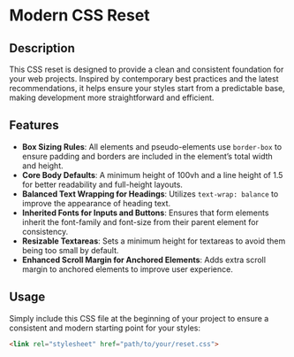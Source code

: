 # Modern CSS Reset

## Description

This CSS reset is designed to provide a clean and consistent foundation for your web projects. Inspired by contemporary best practices and the latest recommendations, it helps ensure your styles start from a predictable base, making development more straightforward and efficient.

## Features

- **Box Sizing Rules**: All elements and pseudo-elements use `border-box` to ensure padding and borders are included in the element’s total width and height.
- **Core Body Defaults**: A minimum height of 100vh and a line height of 1.5 for better readability and full-height layouts.
- **Balanced Text Wrapping for Headings**: Utilizes `text-wrap: balance` to improve the appearance of heading text.
- **Inherited Fonts for Inputs and Buttons**: Ensures that form elements inherit the font-family and font-size from their parent element for consistency.
- **Resizable Textareas**: Sets a minimum height for textareas to avoid them being too small by default.
- **Enhanced Scroll Margin for Anchored Elements**: Adds extra scroll margin to anchored elements to improve user experience.

## Usage

Simply include this CSS file at the beginning of your project to ensure a consistent and modern starting point for your styles:

```html
<link rel="stylesheet" href="path/to/your/reset.css">

